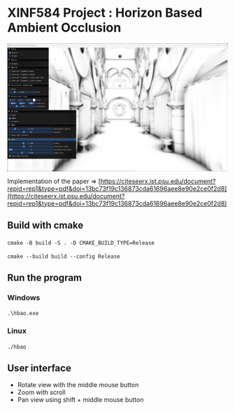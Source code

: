 # XINF584 Project : Horizon Based Ambient Occlusion

<img src="hbao.png" alt="hbao results" style="display:block;width:800px;margin:auto;"/>

Implementation of the paper => [https://citeseerx.ist.psu.edu/document?repid=rep1&type=pdf&doi=13bc73f19c136873cda61696aee8e90e2ce0f2d8](https://citeseerx.ist.psu.edu/document?repid=rep1&type=pdf&doi=13bc73f19c136873cda61696aee8e90e2ce0f2d8)

## Build with cmake

`
cmake -B build -S . -D CMAKE_BUILD_TYPE=Release
`

`
cmake --build build --config Release
`

## Run the program

### Windows
`
.\hbao.exe
`

### Linux
`
./hbao
`

## User interface

- Rotate view with the middle mouse button
- Zoom with scroll
- Pan view using shift + middle mouse button

